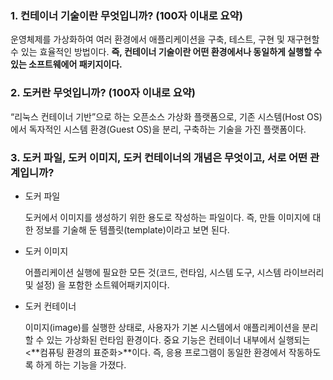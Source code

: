 ### 1. 컨테이너 기술이란 무엇입니까? (100자 이내로 요약)

운영체제를 가상화하여 여러 환경에서 애플리케이션을 구축, 테스트, 구현 및 재구현할 수 있는 효율적인 방법이다. 
**즉, 컨테이너 기술이란 어떤 환경에서나 동일하게 실행할 수 있는 소프트웨에어 패키지이다.**

### 2. 도커란 무엇입니까? (100자 이내로 요약)

“리눅스 컨테이너 기반”으로 하는 오픈소스 가상화 플랫폼으로, 기존 시스템(Host OS)에서 독자적인 시스템 환경(Guest OS)을 분리, 구축하는 기술을 가진 플랫폼이다.

### 3. 도커 파일, 도커 이미지, 도커 컨테이너의 개념은 무엇이고, 서로 어떤 관계입니까?

- 도커 파일
    
    도커에서 이미지를 생성하기 위한 용도로 작성하는 파일이다. 
    즉, 만들 이미지에 대한 정보를 기술해 둔 템플릿(template)이라고 보면 된다.
    

- 도커 이미지
    
    어플리케이션 실행에 필요한 모든 것(코드, 런타임, 시스템 도구, 시스템 라이브러리 및 설정) 을 포함한 소트웨어패키지이다.
    
- 도커 컨테이너
    
    이미지(image)를 실행한 상태로, 사용자가 기본 시스템에서 애플리케이션을 분리할 수 있는 가상화된 런타임 환경이다.
    중요 기능은 컨테이너 내부에서 실행되는 <**컴퓨팅 환경의 표준화>**이다.
    즉, 응용 프로그램이 동일한 환경에서 작동하도록 하게 하는 기능을 가졌다.